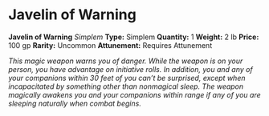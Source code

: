 # Javelin of Warning

**Javelin of Warning**
_Simplem_
**Type:** Simplem
**Quantity:** 1
**Weight:** 2 lb
**Price:** 100 gp
**Rarity:** Uncommon
**Attunement:** Requires Attunement

*This magic weapon warns you of danger. While the weapon is on your person, you have advantage on initiative rolls. In addition, you and any of your companions within 30 feet of you can’t be surprised, except when incapacitated by something other than nonmagical sleep. The weapon magically awakens you and your companions within range if any of you are sleeping naturally when comb<span class="No-Break">at begins.</span>*
